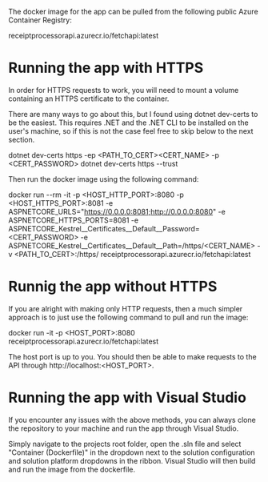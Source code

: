 The docker image for the app can be pulled from the following public Azure Container Registry:

receiptprocessorapi.azurecr.io/fetchapi:latest

# Running the app with HTTPS

In order for HTTPS requests to work, you will need to mount a volume containing an HTTPS certificate to the container.

There are many ways to go about this, but I found using dotnet dev-certs to be the easiest. This requires .NET and the .NET CLI to be installed on the user's machine, so if this is not the case feel free to skip below to the next section.

dotnet dev-certs https -ep <PATH_TO_CERT>\<CERT_NAME> -p <CERT_PASSWORD>
dotnet dev-certs https --trust

Then run the docker image using the following command:

docker run --rm -it -p <HOST_HTTP_PORT>:8080 -p <HOST_HTTPS_PORT>:8081 -e ASPNETCORE_URLS="https://0.0.0.0:8081;http://0.0.0.0:8080" -e ASPNETCORE_HTTPS_PORTS=8081 -e ASPNETCORE_Kestrel__Certificates__Default__Password=<CERT_PASSWORD> -e ASPNETCORE_Kestrel__Certificates__Default__Path=/https/<CERT_NAME> -v <PATH_TO_CERT>:/https/ receiptprocessorapi.azurecr.io/fetchapi:latest

# Runnig the app without HTTPS

If you are alright with making only HTTP requests, then a much simpler approach is to just use the following command to pull and run the image:

docker run -it -p <HOST_PORT>:8080 receiptprocessorapi.azurecr.io/fetchapi:latest

The host port is up to you. You should then be able to make requests to the API through http://localhost:<HOST_PORT>.

# Running the app with Visual Studio

If you encounter any issues with the above methods, you can always clone the repository to your machine and run the app through Visual Studio.

Simply navigate to the projects root folder, open the .sln file and select "Container (Dockerfile)" in the dropdown next to the solution configuration and solution platform dropdowns in the ribbon. Visual Studio will then build and run the image from the dockerfile.
